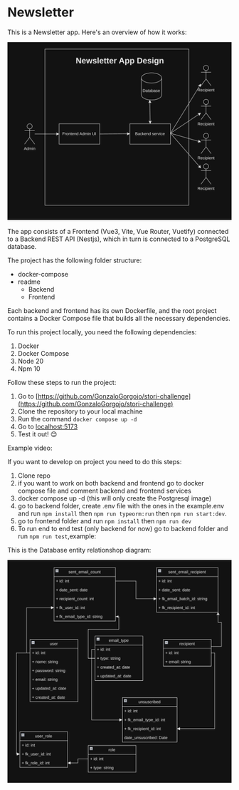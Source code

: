 # Newsletter

This is a Newsletter app. Here's an overview of how it works:

![screenshot](./assets/design.png)

The app consists of a Frontend (Vue3, Vite, Vue Router, Vuetify) connected to a Backend REST API (Nestjs), which in turn is connected to a PostgreSQL database.

The project has the following folder structure:

- docker-compose
- readme
  - Backend
  - Frontend

Each backend and frontend has its own Dockerfile, and the root project contains a Docker Compose file that builds all the necessary dependencies.

To run this project locally, you need the following dependencies:

1. Docker
2. Docker Compose
3. Node 20
4. Npm 10

Follow these steps to run the project:

1. Go to [https://github.com/GonzaloGorgojo/stori-challenge](https://github.com/GonzaloGorgojo/stori-challenge)
2. Clone the repository to your local machine
3. Run the command `docker compose up -d`
4. Go to [localhost:5173](http://localhost:5173)
5. Test it out! 😊

Example video:

If you want to develop on project you need to do this steps:

1. Clone repo
2. if you want to work on both backend and frontend go to docker compose file and comment backend and frontend services
3. docker compose up -d (this will only create the Postgresql image)
4. go to backend folder, create .env file with the ones in the example.env and run `npm install` then `npm run typeorm:run` then `npm run start:dev`.
5. go to frontend folder and run `npm install` then `npm run dev`
6. To run end to end test (only backend for now) go to backend folder and run `npm run test`,example:<br>

This is the Database entity relationshop diagram:

![screenshot](./assets/database.png)
